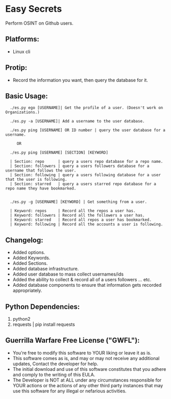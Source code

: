 # Easy Secrets
Perform OSINT on Github users.

Platforms:
---------
- Linux cli

Protip:
-------
- Record the information you want, then query the database for it.

Basic Usage:
------------
      ./es.py ego [USERNAME]| Get the profile of a user. (Doesn't work on Organizations.)

      ./es.py -a [USERNAME]| Add a username to the user database.

      ./es.py ping [USERNAME] OR ID number | query the user database for a username.

         OR

      ./es.py ping [USERNAME] [SECTION] [KEYWORD]

      | Section: repo      | query a users repo database for a repo name.
      | Section: followers | query a users followers database for a username that follows the user.
      | Section: following | query a users following database for a user that the user is following.
      | Section: starred   | query a users starred repo database for a repo name they have bookmarked.


      ./es.py -g [USERNAME] [KEYWORD] | Get something from a user.

      | Keyword: repos     | Record all the repos a user has.
      | Keyword: followers | Record all the followers a user has.
      | Keyword: starred   | Record all repos a user has bookmarked.
      | Keyword: following | Record all the accounts a user is following.

Changelog:
----------
- Added options.
- Added Keywords.
- Added Sections.
- Added database infrastructure.
- Added user database to mass collect usernames/ids
- Added the ability to collect & record all of a users followers ... etc.
- Added database components to ensure that information gets recorded appropriately.

Python Dependencies:
--------------------
1. python2
2. requests | pip install requests

Guerrilla Warfare Free License ("GWFL"):
----------------------------------------
- You're free to modify this software to YOUR liking or leave it as is.
- This software comes as is, and may or may not receive any additional updates, Contact the developer for help.
- The initial download and use of this software constitutes that you adhere and comply to the writing of this EULA.
- The Developer is NOT at ALL under any circumstances responsible for YOUR actions or the actions of any other third party instances that may use this software for any illegal or nefarious activities.

